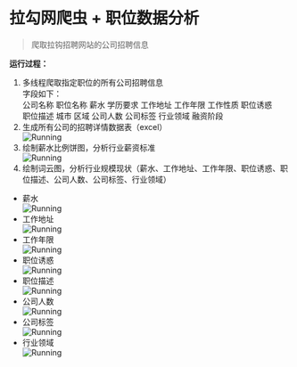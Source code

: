 # 拉勾网爬虫 + 职位数据分析

> 爬取拉钩招聘网站的公司招聘信息

**运行过程：**  
1. 多线程爬取指定职位的所有公司招聘信息   
字段如下：  
公司名称    职位名称   薪水     学历要求    工作地址    工作年限    工作性质    职位诱惑  
职位描述    城市       区域     公司人数    公司标签    行业领域    融资阶段  
2. 生成所有公司的招聘详情数据表（excel）  
![Running](https://github.com/pipipp/python-spiders/blob/master/spiders/lagou_spider/show/excel.JPG)
3. 绘制薪水比例饼图，分析行业薪资标准  
![Running](https://github.com/pipipp/python-spiders/blob/master/spiders/lagou_spider/show/薪水比例饼图-爬虫开发.jpg)
4. 绘制词云图，分析行业规模现状（薪水、工作地址、工作年限、职位诱惑、职位描述、公司人数、公司标签、行业领域）  
* 薪水  
![Running](https://github.com/pipipp/python-spiders/blob/master/spiders/lagou_spider/show/爬虫开发词云图-薪水.jpg)
* 工作地址  
![Running](https://github.com/pipipp/python-spiders/blob/master/spiders/lagou_spider/show/爬虫开发词云图-工作地址.jpg)
* 工作年限  
![Running](https://github.com/pipipp/python-spiders/blob/master/spiders/lagou_spider/show/爬虫开发词云图-工作年限.jpg)
* 职位诱惑  
![Running](https://github.com/pipipp/python-spiders/blob/master/spiders/lagou_spider/show/爬虫开发词云图-职位诱惑.jpg)
* 职位描述  
![Running](https://github.com/pipipp/python-spiders/blob/master/spiders/lagou_spider/show/爬虫开发词云图-职位描述.jpg)
* 公司人数  
![Running](https://github.com/pipipp/python-spiders/blob/master/spiders/lagou_spider/show/爬虫开发词云图-公司人数.jpg)
* 公司标签  
![Running](https://github.com/pipipp/python-spiders/blob/master/spiders/lagou_spider/show/爬虫开发词云图-公司标签.jpg)
* 行业领域  
![Running](https://github.com/pipipp/python-spiders/blob/master/spiders/lagou_spider/show/爬虫开发词云图-行业领域.jpg)
